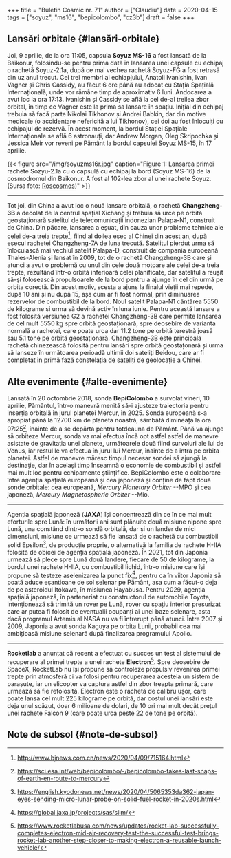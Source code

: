 +++
title = "Buletin Cosmic nr. 71"
author = ["Claudiu"]
date = 2020-04-15
tags = ["soyuz", "ms16", "bepicolombo", "cz3b"]
draft = false
+++

## Lansări orbitale {#lansări-orbitale}

Joi, 9 aprilie, de la ora 11:05, capsula **Soyuz MS-16** a fost lansată de la Baikonur, folosindu-se pentru prima dată în lansarea unei capsule cu echipaj o rachetă Soyuz-2.1a, după ce mai vechea rachetă Soyuz-FG a fost retrasă din uz anul trecut. Cei trei membri ai echiapjului, Anatoli Ivanishin, Ivan Vagner și Chris Cassidy, au făcut 6 ore până au adocat cu Stația Spațială Internațională, unde vor rămâne timp de aproximativ 6 luni. Andocarea a avut loc la ora 17:13. Ivanishin și Cassidy se află la cel de-al treilea zbor orbital, în timp ce Vagner este la prima sa lansare în spațiu. Inițial din echipaj trebuia să facă parte Nikolai Tikhonov și Andrei Babkin, dar din motive medicale (o accidentare nefericită a lui Tikhonov), cei doi au fost înlocuiți cu echipajul de rezervă. În acest moment, la bordul Stației Spațiale Internaționale se află 6 astronauți, dar Andrew Morgan, Oleg Skripochka și Jessica Meir vor reveni pe Pământ la bordul capsulei Soyuz MS-15, în 17 aprilie.

{{< figure src="/img/soyuzms16r.jpg" caption="Figure 1: Lansarea primei rachete Sozyu-2.1a cu o capsulă cu echipaj la bord (Soyuz MS-16) de la cosmodromul din Baikonur. A fost al 102-lea zbor al unei rachete Soyuz. (Sursa foto: [Roscosmos](https://twitter.com/roscosmos/status/1248216758969937920))" >}}

---

Tot joi, din China a avut loc o nouă lansare orbitală, o rachetă **Changzheng-3B** a decolat de la centrul spațial Xichang și trebuia să urce pe orbită geostaționară satelitul de telecomunicații indonezian Palapa-N1, construit de China. Din păcare, lansarea a eșuat, din cauza unor probleme tehnice ale celei de-a treia trepte[^fn:1], fiind al doilea eșec al Chinei din acest an, după eșecul rachetei Changzheng-7A de luna trecută. Satelitul pierdut urma să înlocuiască mai vechiul satelit Palapa-D, construit de compania europeană Thales-Alenia și lansat în 2009, tot de o rachetă Changzheng-3B care și atunci a avut o problemă cu unul din cele două motoare ale celei de-a treia trepte, rezultând într-o orbită inferioară celei planificate, dar satelitul a reușit să-și folosească propulsoarele de la bord pentru a ajunge în cel din urmă pe orbita corectă. Din acest motiv, scesta a ajuns la finalul vieții mai repede, după 10 ani și nu după 15, așa cum ar fi fost normal, prin diminuarea rezervelor de combustibil de la bord. Noul satelit Palapa-N1 cântărea 5550 de kilograme și urma să devină activ în luna iunie. Pentru această lansare a fost folosită versiunea G2 a rachetei Changzheng-3B care permite lansarea de cel mult 5550 kg spre orbită geostaționară, spre deosebire de varianta normală a rachetei, care poate urca dar 11.2 tone pe orbită terestră joasă sau 5.1 tone pe orbită geostaționară. Changzheng-3B este principala rachetă chinezească folosită pentru lansări spre orbită geostațonară și urma să lanseze în următoarea perioadă ultimii doi sateliți Beidou, care ar fi completat în primă fază constelația de sateliți de geolocație a Chinei.


## Alte evenimente {#alte-evenimente}

Lansată în 20 octombrie 2018, sonda **BepiColombo** a survolat vineri, 10 aprilie, Pământul, într-o manevră menită să-i ajusteze traiectoria pentru inserția orbitală în jurul planetei Mercur, în 2025. Sonda europeană s-a apropiat până la 12700 km de planeta noastră, sâmbătă dimineața la ora 07:25[^fn:2], înainte de a se depărta pentru totdeauna de Pământ. Până va ajunge să orbiteze Mercur, sonda va mai efectua încă opt astfel astfel de manevre asistate de gravitația unei planete, următoarele două fiind survoluri ale lui de Venus, iar restul le va efectua în jurul lui Mercur, înainte de a intra pe orbita planetei. Astfel de manevre măresc timpul necesar sondei să ajungă la destinație, dar în același timp înseamnă o economie de combustibil și astfel mai mult loc pentru echipamente științifice. BepiColombo este o colaborare între agenția spațială europeană și cea japoneză și conține de fapt două sonde orbitale: cea europeană, _Mercury Planetary Orbiter_ --MPO și cea japoneză, _Mercury Magnetospheric Orbiter_ --Mio.

---

Agenția spațială japoneză (**JAXA**) își concentrează din ce în ce mai mult eforturile spre Lună: în următorii ani sunt plănuite două misiune nipone spre Lună, una constând dintr-o sondă orbitală, dar și un lander de mici dimensiuni, misiune ce urmează să fie lansată de o rachetă cu combustibil solid Epsilon[^fn:3], de producție proprie, o alternativă la familia de rachete H-IIA folosită de obicei de agenția spațială japoneză. În 2021, tot din Japonia urmează să plece spre Lună două landere, fiecare de 50 de kilograme, la bordul unei rachete H-IIA, cu combustibil lichid, într-o misiune care își propune să testeze aselenizarea la punct fix[^fn:4], pentru ca în viitor Japonia să poată aduce eșantioane de sol selenar pe Pământ, așa cum a făcut-o deja de pe asteroidul Itokawa, în misiunea Hayabusa. Pentru 2029, agenția spațială japoneză, în parteneriat cu constructorul de automobile Toyota, intenționează să trimită un rover pe Lună, rover cu spațiu interior presurizat care ar putea fi folosit de eventualii ocupanți ai unei baze selenare, asta dacă programul Artemis al NASA nu va fi întrerupt până atunci. Între 2007 și 2009, Japonia a avut sonda Kaguya pe orbita Lunii, probabil cea mai ambițioasă misiune selenară după finalizarea programului Apollo.

---

**Rocketlab** a anunțat că recent a efectuat cu succes un test al sistemului de recuperare al primei trepte a unei rachete **Electron**[^fn:5]. Spre deosebire de SpaceX, RocketLab nu își propune să controleze propulsiv revenirea primei trepte prin atmosferă ci va folosi pentru recuperarea acesteia un sistem de parașute, iar un elicopter va captura astfel din zbor treapta primară, care urmează să fie refolosită. Electron este o rachetă de calibru ușor, care poate lansa cel mult 225 kilograme pe orbită, dar costul unei lansări este deja unul scăzut, doar 6 milioane de dolari, de 10 ori mai mult decât prețul unei rachete Falcon 9 (care poate urca peste 22 de tone pe orbită).


## Note de subsol {#note-de-subsol}

[^fn:1]: <http://www.bjnews.com.cn/news/2020/04/09/715164.html>
[^fn:2]: <https://sci.esa.int/web/bepicolombo/-/bepicolombo-takes-last-snaps-of-earth-en-route-to-mercury>
[^fn:3]: <https://english.kyodonews.net/news/2020/04/5065353da362-japan-eyes-sending-micro-lunar-probe-on-solid-fuel-rocket-in-2020s.html>
[^fn:4]: <https://global.jaxa.jp/projects/sas/slim/>
[^fn:5]: <https://www.rocketlabusa.com/news/updates/rocket-lab-successfully-completes-electron-mid-air-recovery-test-the-successful-test-brings-rocket-lab-another-step-closer-to-making-electron-a-reusable-launch-vehicle/>
